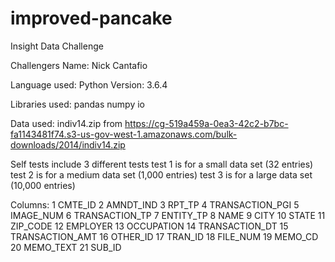 # improved-pancake
Insight Data Challenge

Challengers Name: Nick Cantafio

Language used: Python
Version: 3.6.4

Libraries used:
pandas
numpy
io

Data used:
indiv14.zip from https://cg-519a459a-0ea3-42c2-b7bc-fa1143481f74.s3-us-gov-west-1.amazonaws.com/bulk-downloads/2014/indiv14.zip

Self tests include 3 different tests
test 1 is for a small data set (32 entries)
test 2 is for a medium data set (1,000 entries)
test 3 is for a large data set (10,000 entries)



Columns:
1	CMTE_ID
2	AMNDT_IND
3	RPT_TP
4	TRANSACTION_PGI
5	IMAGE_NUM
6	TRANSACTION_TP
7	ENTITY_TP
8	NAME
9	CITY
10	STATE
11	ZIP_CODE
12	EMPLOYER
13	OCCUPATION
14	TRANSACTION_DT
15	TRANSACTION_AMT
16	OTHER_ID
17	TRAN_ID
18	FILE_NUM
19	MEMO_CD
20	MEMO_TEXT
21	SUB_ID
